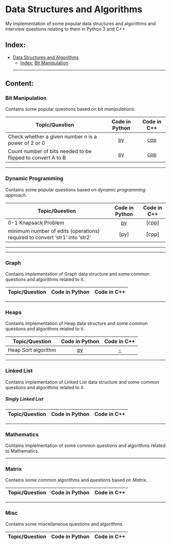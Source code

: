# Data Structures and Algorithms

My implementation of some popular data structures and algorithms and interview questions relating to them in Python 3 and C++

## Index:

- [Data Structures and Algorithms](#Data-Structures-and-Algorithms)
  - [Index:](#Index)
  [Bit Manipulation](#Bit-Manipulation)
   ------------------------------------------------------------------------------
## Content:

### Bit Manipulation

Contains some popular questions based on *bit manipulations*.

| 			Topic/Question			                                            |	Code in Python                              | Code in C++ |
|-----------------------------------|:------------------:|:-----------------:|
|Check whether a given number n is a power of 2 or 0                            |[py](Bit_Manipulation/Check_Power2.py)         |[cpp](Bit_Manipulation/Check_Power2.cpp)
|Count number of bits needed to be flipped to convert A to B                    |[py](Bit_Manipulation//Count_bitFlips.py)         |[cpp](Bit_Manipulation/Cout_bitFlips.cpp)
------------------------------------------------------------------------------
### Dynamic Programming

Contains some popular questions based on *dynamic programming approach*. 

| 			Topic/Question			                                            |	Code in Python                              | Code in C++ |
|-----------------------------------|:------------------:|:-----------------:|
|	0-1 Knapsack Problem			                                                                                    |[py](DynamicProgrammingKnapsack0-1.py) | [cpp] |
| minimum number of edits (operations) required to convert ‘str1’ into ‘str2’                                   |[py] | [cpp] |
------------------------------------------------------------------------------


------------------------------------------------------------------------------
### Graph

Contains implementation of Graph data structure and some common questions and algorithms related to it.

| 			Topic/Question			                                            |	Code in Python                              | Code in C++ |
|-----------------------------------|:------------------:|:-----------------:|



------------------------------------------------------------------------------
### Heaps

Contains implementation of Heap data structure and some common questions and algorithms related to it.

| 			Topic/Question			                                            |	Code in Python                              | Code in C++ |
|-----------------------------------|:------------------:|:-----------------:|
|	Heap Sort algorithm                                                                         |[py](Heaps/HeapSort.py)|[-](Heaps/HeapSort.cpp)|

------------------------------------------------------------------------------
### Linked List

Contains implementation of Linked List data structure and some common questions and algorithms related to it.

##### Singly Linked List

| 			Topic/Question			                                            |	Code in Python                              | Code in C++ |
|-----------------------------------|:------------------:|:-----------------:|

------------------------------------------------------------------------------
### Mathematics

Contains implementation of some common questions and algorithms related to Mathematics.


------------------------------------------------------------------------------
### Matrix

Contains some common algorithms and questions based on *Matrix*.

| 			Topic/Question			                                            |	Code in Python                              | Code in C++ |
|-----------------------------------|:------------------:|:-----------------:|


------------------------------------------------------------------------------
### Misc

Contains some miscellaneous questions and algorithms.

| 			Topic/Question			                                            |	Code in Python                              | Code in C++ |
|-----------------------------------|:------------------:|:-----------------:|
